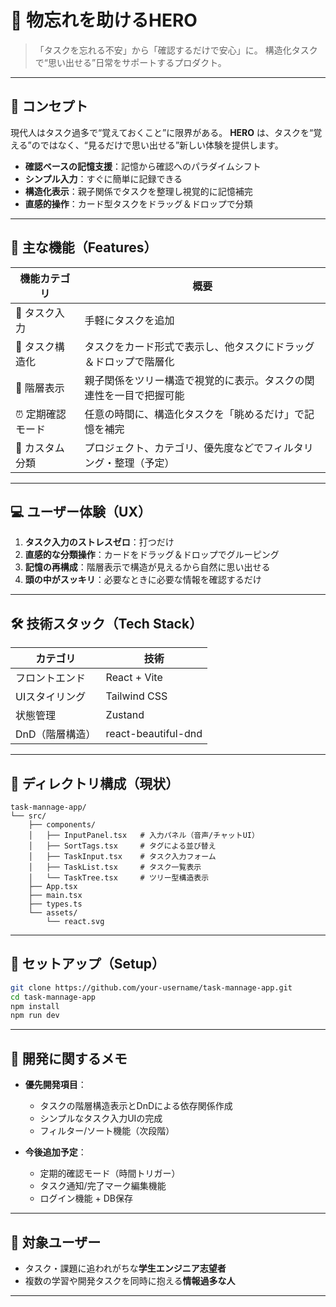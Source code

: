# 🧠 物忘れを助けるHERO

> 「タスクを忘れる不安」から「確認するだけで安心」に。
> 構造化タスクで“思い出せる”日常をサポートするプロダクト。

---

## 🧩 コンセプト

現代人はタスク過多で“覚えておくこと”に限界がある。
**HERO** は、タスクを“覚える”のではなく、“見るだけで思い出せる”新しい体験を提供します。

* **確認ベースの記憶支援**：記憶から確認へのパラダイムシフト
* **シンプル入力**：すぐに簡単に記録できる
* **構造化表示**：親子関係でタスクを整理し視覚的に記憶補完
* **直感的操作**：カード型タスクをドラッグ＆ドロップで分類

---

## 🚀 主な機能（Features）

| 機能カテゴリ    | 概要                               |
| --------- | -------------------------------- |
| 📝 タスク入力  | 手軽にタスクを追加             |
| 🧠 タスク構造化 | タスクをカード形式で表示し、他タスクにドラッグ＆ドロップで階層化 |
| 🌳 階層表示   | 親子関係をツリー構造で視覚的に表示。タスクの関連性を一目で把握可能 |
| ⏰ 定期確認モード | 任意の時間に、構造化タスクを「眺めるだけ」で記憶を補完      |
| 🧭 カスタム分類 | プロジェクト、カテゴリ、優先度などでフィルタリング・整理（予定） |

---

## 💻 ユーザー体験（UX）

1. **タスク入力のストレスゼロ**：打つだけ
2. **直感的な分類操作**：カードをドラッグ＆ドロップでグルーピング
3. **記憶の再構成**：階層表示で構造が見えるから自然に思い出せる
4. **頭の中がスッキリ**：必要なときに必要な情報を確認するだけ

---

## 🛠 技術スタック（Tech Stack）

| カテゴリ      | 技術                         |
| --------- | -------------------------- |
| フロントエンド   | React + Vite               |
| UIスタイリング  | Tailwind CSS               |
| 状態管理      | Zustand                    |
| DnD（階層構造） | react-beautiful-dnd        |


---

## 📁 ディレクトリ構成（現状）

```
task-mannage-app/
└── src/
    ├── components/
    │   ├── InputPanel.tsx   # 入力パネル（音声/チャットUI）
    │   ├── SortTags.tsx     # タグによる並び替え
    │   ├── TaskInput.tsx    # タスク入力フォーム
    │   ├── TaskList.tsx     # タスク一覧表示
    │   └── TaskTree.tsx     # ツリー型構造表示
    ├── App.tsx
    ├── main.tsx
    ├── types.ts
    └── assets/
        └── react.svg
```

---

## 🧪 セットアップ（Setup）

```bash
git clone https://github.com/your-username/task-mannage-app.git
cd task-mannage-app
npm install
npm run dev
```

---

## 🏁 開発に関するメモ

* **優先開発項目**：

  * タスクの階層構造表示とDnDによる依存関係作成
  * シンプルなタスク入力UIの完成
  * フィルター/ソート機能（次段階）
* **今後追加予定**：

  * 定期的確認モード（時間トリガー）
  * タスク通知/完了マーク編集機能
  * ログイン機能 + DB保存

---

## 👥 対象ユーザー

* タスク・課題に追われがちな**学生エンジニア志望者**
* 複数の学習や開発タスクを同時に抱える**情報過多な人**

---

